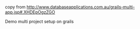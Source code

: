 copy from 
http://www.databaseapplications.com.au/grails-multi-app.jsp#.XHDEpOgzZGO

Demo multi project setup on grails

